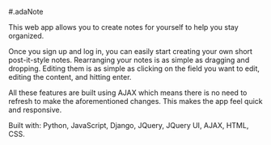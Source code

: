 #.adaNote

This web app allows you to create notes for yourself to help you stay organized. 

Once you sign up and log in, you can easily start creating your own short post-it-style notes. Rearranging your notes is as simple as dragging and dropping. Editing them is as simple as clicking on the field you want to edit, editing the content, and hitting enter. 

All these features are built using AJAX which means there is no need to refresh to make the aforementioned changes. This makes the app feel quick and responsive. 

Built with: Python, JavaScript, Django, JQuery, JQuery UI, AJAX, HTML, CSS. 

